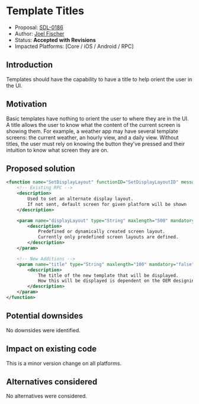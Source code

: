 # Template Titles

* Proposal: [SDL-0186](0186-template-titles.md)
* Author: [Joel Fischer](https://github.com/joeljfischer)
* Status: **Accepted with Revisions**
* Impacted Platforms: [Core / iOS / Android / RPC]

## Introduction

Templates should have the capability to have a title to help orient the user in the UI.

## Motivation

Basic templates have nothing to orient the user to where they are in the UI. A title allows the user to know what the content of the current screen is showing them. For example, a weather app may have several template screens: the current weather, an hourly view, and a daily view. Without titles, the user must rely on knowing the button they've pressed and their intuition to know what screen they are on.

## Proposed solution

```xml
<function name="SetDisplayLayout" functionID="SetDisplayLayoutID" messagetype="request">
    <!-- Existing RPC -->
    <description>
        Used to set an alternate display layout.
        If not sent, default screen for given platform will be shown
    </description>

    <param name="displayLayout" type="String" maxlength="500" mandatory="true">
        <description>
            Predefined or dynamically created screen layout.
            Currently only predefined screen layouts are defined.
        </description>
    </param>

    <!-- New Additions -->
    <param name="title" type="String" maxlength="100" mandatory="false">
        <description>
            The title of the new template that will be displayed. 
            How this will be displayed is dependent on the OEM designing the implementation of the template.
        </description>
    </param>
</function>
```

## Potential downsides

No downsides were identified.

## Impact on existing code

This is a minor version change on all platforms.

## Alternatives considered

No alternatives were considered.
